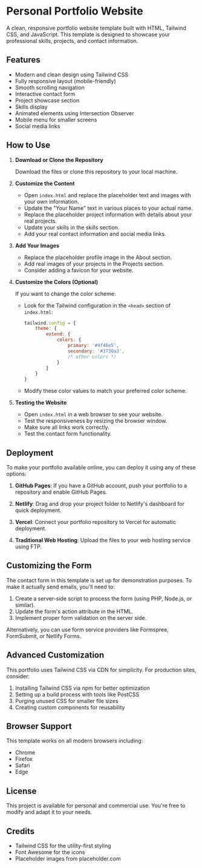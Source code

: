 # Personal Portfolio Website

A clean, responsive portfolio website template built with HTML, Tailwind CSS, and JavaScript. This template is designed to showcase your professional skills, projects, and contact information.

## Features

- Modern and clean design using Tailwind CSS
- Fully responsive layout (mobile-friendly)
- Smooth scrolling navigation
- Interactive contact form
- Project showcase section
- Skills display
- Animated elements using Intersection Observer
- Mobile menu for smaller screens
- Social media links

## How to Use

1. **Download or Clone the Repository**
   
   Download the files or clone this repository to your local machine.

2. **Customize the Content**

   - Open `index.html` and replace the placeholder text and images with your own information.
   - Update the "Your Name" text in various places to your actual name.
   - Replace the placeholder project information with details about your real projects.
   - Update your skills in the skills section.
   - Add your real contact information and social media links.

3. **Add Your Images**

   - Replace the placeholder profile image in the About section.
   - Add real images of your projects in the Projects section.
   - Consider adding a favicon for your website.

4. **Customize the Colors (Optional)**

   If you want to change the color scheme:
   - Look for the Tailwind configuration in the `<head>` section of `index.html`:
     ```js
     tailwind.config = {
         theme: {
             extend: {
                 colors: {
                     primary: '#4f46e5',
                     secondary: '#3730a3',
                     /* other colors */
                 }
             }
         }
     }
     ```
   - Modify these color values to match your preferred color scheme.

5. **Testing the Website**

   - Open `index.html` in a web browser to see your website.
   - Test the responsiveness by resizing the browser window.
   - Make sure all links work correctly.
   - Test the contact form functionality.

## Deployment

To make your portfolio available online, you can deploy it using any of these options:

1. **GitHub Pages**: If you have a GitHub account, push your portfolio to a repository and enable GitHub Pages.

2. **Netlify**: Drag and drop your project folder to Netlify's dashboard for quick deployment.

3. **Vercel**: Connect your portfolio repository to Vercel for automatic deployment.

4. **Traditional Web Hosting**: Upload the files to your web hosting service using FTP.

## Customizing the Form

The contact form in this template is set up for demonstration purposes. To make it actually send emails, you'll need to:

1. Create a server-side script to process the form (using PHP, Node.js, or similar).
2. Update the form's action attribute in the HTML.
3. Implement proper form validation on the server side.

Alternatively, you can use form service providers like Formspree, FormSubmit, or Netlify Forms.

## Advanced Customization

This portfolio uses Tailwind CSS via CDN for simplicity. For production sites, consider:

1. Installing Tailwind CSS via npm for better optimization
2. Setting up a build process with tools like PostCSS
3. Purging unused CSS for smaller file sizes
4. Creating custom components for reusability

## Browser Support

This template works on all modern browsers including:
- Chrome
- Firefox
- Safari
- Edge

## License

This project is available for personal and commercial use. You're free to modify and adapt it to your needs.

## Credits

- Tailwind CSS for the utility-first styling
- Font Awesome for the icons
- Placeholder images from placeholder.com 